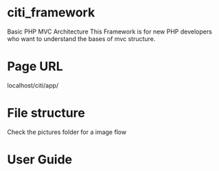 # citi_framework
Basic PHP MVC Architecture
This Framework is for new PHP developers who want to understand the bases of mvc structure.
# Page URL
 localhost/citi/app/
 # File structure
Check the pictures folder for a image flow

# User Guide
 
 

